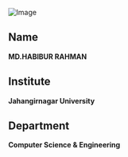 ![Image](../Images/Habib_image.jpg)<br>
## Name <br>
**MD.HABIBUR RAHMAN**
## Institute <br>
**Jahangirnagar University**
## Department <br>
**Computer Science & Engineering**
